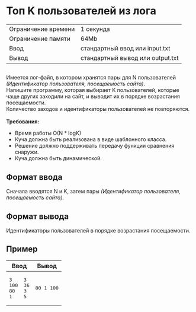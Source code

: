 <div class="problem-statement">
   <div class="header">
      <h1 class="title">Топ K пользователей из лога</h1>
      <table>
         <tr class="time-limit">
            <td class="property-title">Ограничение времени</td>
            <td>1&nbsp;секунда</td>
         </tr>
         <tr class="memory-limit">
            <td class="property-title">Ограничение памяти</td>
            <td>64Mb</td>
         </tr>
         <tr class="input-file">
            <td class="property-title">Ввод</td>
            <td colspan="1">стандартный ввод или input.txt</td>
         </tr>
         <tr class="output-file">
            <td class="property-title">Вывод</td>
            <td colspan="1">стандартный вывод или output.txt</td>
         </tr>
      </table>
   </div>
   <h2></h2>
   <div class="legend"><span style="">
         <p>Имеется лог-файл, в котором хранятся пары для N пользователей <span style="font-style:italic;">(Идентификатор пользователя, посещаемость сайта)</span>.<br> Напишите программу, которая выбирает K пользователей, которые чаще других заходили на сайт, и выводит их в порядке возрастания
            посещаемости.<br> Количество заходов и идентификаторы пользователей не повторяются. <br> <br> <span style="font-weight:bold;">Требования:</span> 
            <ul>
               <li>Время работы O(N * logK) </li>
               <li>Куча должна быть реализована в виде шаблонного класса. </li>
               <li>Решение должно поддерживать передачу функции сравнения снаружи. </li>
               <li>Куча должна быть динамической. </li>
            </ul>
         </p></span></div>
   <h2>Формат ввода</h2>
   <div class="input-specification"><span style="">
         <p>Сначала вводятся N и K, затем пары <span style="font-style:italic;">(Идентификатор пользователя, посещаемость сайта)</span>. 
         </p></span></div>
   <h2>Формат вывода</h2>
   <div class="output-specification"><span style="">
         <p>Идентификаторы пользователей в порядке возрастания посещаемости. </p></span></div>
   <h2>Пример</h2>
   <table class="sample-tests">
      <thead>
         <tr>
            <th>Ввод</th>
            <th>Вывод</th>
         </tr>
      </thead>
      <tbody>
         <tr>
            <td><pre>3    3
100  36
80   3
1    5</pre></td>
            <td><pre>80 1 100</pre></td>
         </tr>
      </tbody>
   </table>
</div></div>